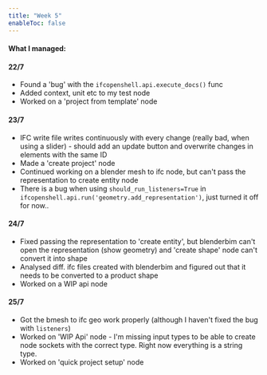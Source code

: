 ```yaml
---
title: "Week 5"
enableToc: false
---
```

#### What I managed:
#### 22/7
- Found a 'bug' with the `ifcopenshell.api.execute_docs()` func
- Added context, unit etc to my test node
- Worked on a 'project from template' node

#### 23/7
- IFC write file writes continuously with every change (really bad, when using a slider) - should add an update button and overwrite changes in elements with the same ID
- Made a 'create project' node
- Continued working on a blender mesh to ifc node, but can't pass the representation to create entity node
- There is a bug when using `should_run_listeners=True` in `ifcopenshell.api.run('geometry.add_representation')`,  just turned it off for now.. 
#### 24/7
- Fixed passing the representation to 'create entity', but blenderbim can't open the representation (show geometry) and 'create shape' node can't convert it into shape
- Analysed diff. ifc files created with blenderbim and figured out that it needs to be converted to a product shape
- Worked on a WIP api node
#### 25/7
- Got the bmesh to ifc geo work properly (although I haven't fixed the bug with `listeners`)
- Worked on 'WIP Api' node - I'm missing input types to be able to create node sockets with the correct type. Right now everything is a string type.
- Worked on 'quick project setup' node

